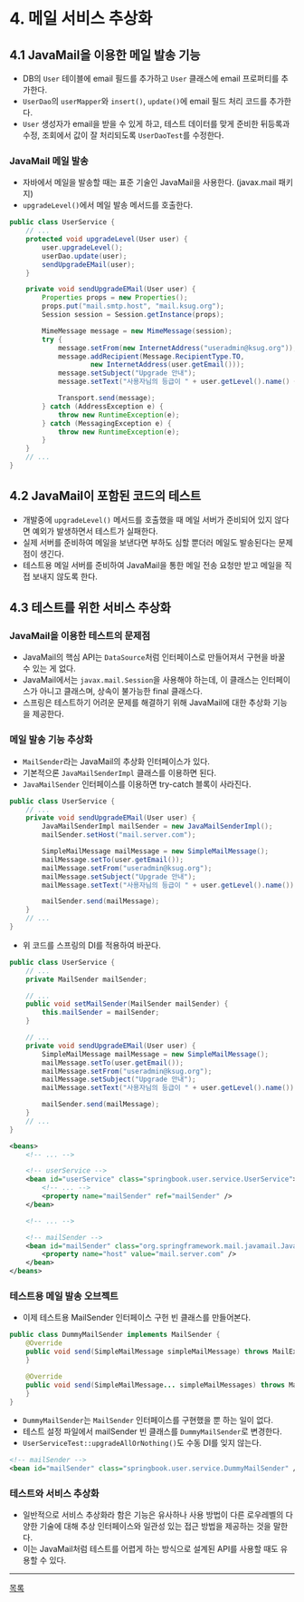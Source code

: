 # 4. 메일 서비스 추상화

## 4.1 JavaMail을 이용한 메일 발송 기능

- DB의 `User` 테이블에 email 필드를 추가하고 `User` 클래스에 email 프로퍼티를 추가한다.
- `UserDao`의 `userMapper`와 `insert()`, `update()`에 email 필드 처리 코드를 추가한다.
- `User` 생성자가 email을 받을 수 있게 하고, 테스트 데이터를 맞게 준비한 뒤등록과 수정, 조회에서 값이 잘 처리되도록 `UserDaoTest`를 수정한다.

### JavaMail 메일 발송

- 자바에서 메일을 발송할 때는 표준 기술인 JavaMail을 사용한다. (javax.mail 패키지)
- `upgradeLevel()`에서 메일 발송 메서드를 호출한다.

```java
public class UserService {
    // ...
    protected void upgradeLevel(User user) {
        user.upgradeLevel();
        userDao.update(user);
        sendUpgradeEMail(user);
    }

    private void sendUpgradeEMail(User user) {
        Properties props = new Properties();
        props.put("mail.smtp.host", "mail.ksug.org");
        Session session = Session.getInstance(props);

        MimeMessage message = new MimeMessage(session);
        try {
            message.setFrom(new InternetAddress("useradmin@ksug.org"));
            message.addRecipient(Message.RecipientType.TO,
                    new InternetAddress(user.getEmail()));
            message.setSubject("Upgrade 안내");
            message.setText("사용자님의 등급이 " + user.getLevel().name() + "로 업그레이드되었습니다.");

            Transport.send(message);
        } catch (AddressException e) {
            throw new RuntimeException(e);
        } catch (MessagingException e) {
            throw new RuntimeException(e);
        }
    }
    // ...
}
```

## 4.2 JavaMail이 포함된 코드의 테스트

- 개발중에 `upgradeLevel()` 메서드를 호출했을 때 메일 서버가 준비되어 있지 않다면 예외가 발생하면서 테스트가 실패한다.
- 실제 서버를 준비하여 메일을 보낸다면 부하도 심할 뿐더러 메일도 발송된다는 문제점이 생긴다.
- 테스트용 메일 서버를 준비하여 JavaMail을 통한 메일 전송 요청만 받고 메일을 직접 보내지 않도록 한다.

## 4.3 테스트를 위한 서비스 추상화

### JavaMail을 이용한 테스트의 문제점

- JavaMail의 핵심 API는 `DataSource`처럼 인터페이스로 만들어져서 구현을 바꿀 수 있는 게 없다.
- JavaMail에서는 `javax.mail.Session`을 사용해야 하는데, 이 클래스는 인터페이스가 아니고 클래스며, 상속이 불가능한 final 클래스다.
- 스프링은 테스트하기 어려운 문제를 해결하기 위해 JavaMail에 대한 추상화 기능을 제공한다.

### 메일 발송 기능 추상화

- `MailSender`라는 JavaMail의 추상화 인터페이스가 있다.
- 기본적으론 `JavaMailSenderImpl` 클래스를 이용하면 된다.
- `JavaMailSender` 인터페이스를 이용하면 try-catch 블록이 사라진다.

```java
public class UserService {
    // ...
    private void sendUpgradeEMail(User user) {
        JavaMailSenderImpl mailSender = new JavaMailSenderImpl();
        mailSender.setHost("mail.server.com");

        SimpleMailMessage mailMessage = new SimpleMailMessage();
        mailMessage.setTo(user.getEmail());
        mailMessage.setFrom("useradmin@ksug.org");
        mailMessage.setSubject("Upgrade 안내");
        mailMessage.setText("사용자님의 등급이 " + user.getLevel().name());

        mailSender.send(mailMessage);
    }
    // ...
}
```

- 위 코드를 스프링의 DI를 적용하여 바꾼다.

```java
public class UserService {
    // ...
    private MailSender mailSender;

    // ...
    public void setMailSender(MailSender mailSender) {
        this.mailSender = mailSender;
    }

    // ...
    private void sendUpgradeEMail(User user) {
        SimpleMailMessage mailMessage = new SimpleMailMessage();
        mailMessage.setTo(user.getEmail());
        mailMessage.setFrom("useradmin@ksug.org");
        mailMessage.setSubject("Upgrade 안내");
        mailMessage.setText("사용자님의 등급이 " + user.getLevel().name());

        mailSender.send(mailMessage);
    }
    // ...
}
```

```xml
<beans>
    <!-- ... -->

    <!-- userService -->
    <bean id="userService" class="springbook.user.service.UserService">
        <!-- ... -->
        <property name="mailSender" ref="mailSender" />
    </bean>

    <!-- ... -->

    <!-- mailSender -->
    <bean id="mailSender" class="org.springframework.mail.javamail.JavaMailSenderImpl">
        <property name="host" value="mail.server.com" />
    </bean>
</beans>
```

### 테스트용 메일 발송 오브젝트

- 이제 테스트용 MailSender 인터페이스 구헌 빈 클래스를 만들어본다.

```java
public class DummyMailSender implements MailSender {
    @Override
    public void send(SimpleMailMessage simpleMailMessage) throws MailException {
    }

    @Override
    public void send(SimpleMailMessage... simpleMailMessages) throws MailException {
    }
}
```

- `DummyMailSender`는 `MailSender` 인터페이스를 구현했을 뿐 하는 일이 없다.
- 테스트 설정 파일에서 mailSender 빈 클래스를 `DummyMailSender`로 변경한다.
- `UserServiceTest::upgradeAllOrNothing()`도 수동 DI를 잊지 않는다.

```xml
<!-- mailSender -->
<bean id="mailSender" class="springbook.user.service.DummyMailSender" />
```

### 테스트와 서비스 추상화

- 일반적으로 서비스 추상화라 함은 기능은 유사하나 사용 방법이 다른 로우레벨의 다양한 기술에 대해 추상 인터페이스와 일관성 있는 접근 방법을 제공하는 것을 말한다.
- 이는 JavaMail처럼 테스트를 어렵게 하는 방식으로 설계된 API를 사용할 때도 유용할 수 있다.

---
[목록](./index.md)
